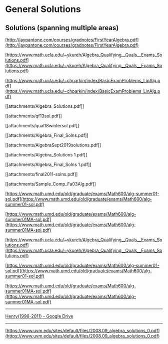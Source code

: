 # General Solutions

## Solutions (spanning multiple areas)

[http://jaypantone.com/courses/gradnotes/FirstYearAlgebra.pdf](http://jaypantone.com/courses/gradnotes/FirstYearAlgebra.pdf)

[https://www.math.ucla.edu/~ykureh/Algebra_Qualifying__Quals__Exams_Solutions.pdf](https://www.math.ucla.edu/~ykureh/Algebra_Qualifying__Quals__Exams_Solutions.pdf)

[https://www.math.ucla.edu/~chparkin/index/BasicExamProblems_LinAlg.pdf](https://www.math.ucla.edu/~chparkin/index/BasicExamProblems_LinAlg.pdf)

[[attachments/Algebra_Solutions.pdf]]

[[attachments/qf13sol.pdf]]

[[attachments/qual18wintersol.pdf]]

[[attachments/Algebra_Final_Solns.pdf]]

[[attachments/AlgebraSept2019solutions.pdf]]

[[attachments/Algebra_Solutions 1.pdf]]

[[attachments/Algebra_Final_Solns 1.pdf]]

[[attachments/final2011-solns.pdf]]

[[attachments/Sample_Comp_Fa03Alg.pdf]]

[https://www.math.umd.edu/old/graduate/exams/Math600/alg-summer01-sol.pdf](https://www.math.umd.edu/old/graduate/exams/Math600/alg-summer01-sol.pdf)

[https://www.math.umd.edu/old/graduate/exams/Math600/alg-summer01MA-sol.pdf](https://www.math.umd.edu/old/graduate/exams/Math600/alg-summer01MA-sol.pdf)

[https://www.math.ucla.edu/~ykureh/Algebra_Qualifying__Quals__Exams_Solutions.pdf](https://www.math.ucla.edu/~ykureh/Algebra_Qualifying__Quals__Exams_Solutions.pdf)

[https://www.math.umd.edu/old/graduate/exams/Math600/alg-summer01-sol.pdf](https://www.math.umd.edu/old/graduate/exams/Math600/alg-summer01-sol.pdf)

[https://www.math.umd.edu/old/graduate/exams/Math600/alg-summer01MA-sol.pdf](https://www.math.umd.edu/old/graduate/exams/Math600/alg-summer01MA-sol.pdf)

---

[Henry(1996-2011) - Google Drive](https://drive.google.com/drive/folders/0B1RIs0n1fB8SZFAwVVVOSDdpQ2s)

---

[https://www.uvm.edu/sites/default/files/2008.09_algebra_solutions_0.pdf](https://www.uvm.edu/sites/default/files/2008.09_algebra_solutions_0.pdf)